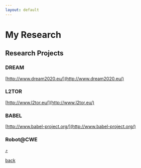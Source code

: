 ```yaml
---
layout: default
---
```


# [](#my-research)My Research




## [](#projects)Research Projects

### [](#dream)DREAM


[http://www.dream2020.eu/](http://www.dream2020.eu/)

### [](#l2tor)L2TOR


[http://www.l2tor.eu/](http://www.l2tor.eu/)

### [](#babel)BABEL


[http://www.babel-project.org/](http://www.babel-project.org/)

### [](#robots_at_collaborative_working_environments)Robot@CWE




[:arrow_heading_up:](#my-research)

[back](javascript:history.back())
